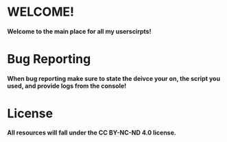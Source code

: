 # WELCOME!
<h4> Welcome to the main place for all my userscirpts! </h4>

# Bug Reporting

<h4> When bug reporting make sure to state the deivce your on, the script you used, and provide logs from the console!</h4>

# License
<h4> All resources will fall under the CC BY-NC-ND 4.0 license.
